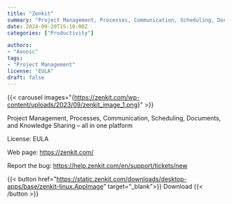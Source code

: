 ```yaml
---
title: "Zenkit"
summary: "Project Management, Processes, Communication, Scheduling, Documents, and Knowledge Sharing – all in one platform."
date: 2024-09-20T15:10:00Z
categories: ["Productivity"]

authors:
- "Axonic"
tags: 
- "Project Management"
license: "EULA"
draft: false
---
```


{{< carousel images="{https://zenkit.com/wp-content/uploads/2023/09/zenkit_image_1.png}" >}}

Project Management, Processes, Communication, Scheduling, Documents, and Knowledge Sharing – all in one platform

License: EULA

Web page: <https://zenkit.com/>  

Report the bug: <https://help.zenkit.com/en/support/tickets/new>  

{{< button href="https://static.zenkit.com/downloads/desktop-apps/base/zenkit-linux.AppImage" target="_blank">}}
Download
{{< /button >}}